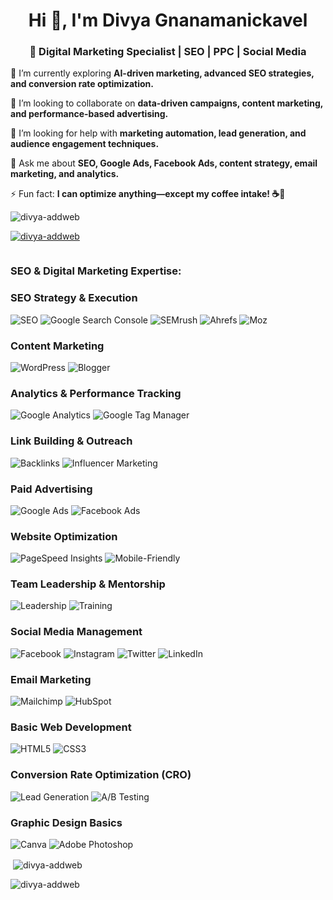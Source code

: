 <h1 align="center">Hi 👋, I'm Divya Gnanamanickavel </h1>
<h3 align="center">🚀 Digital Marketing Specialist | SEO | PPC | Social Media </h3>

🌱 I’m currently exploring **AI-driven marketing, advanced SEO strategies, and conversion rate optimization.**  

👯 I’m looking to collaborate on **data-driven campaigns, content marketing, and performance-based advertising.**  

🤝 I’m looking for help with **marketing automation, lead generation, and audience engagement techniques.**  

💬 Ask me about **SEO, Google Ads, Facebook Ads, content strategy, email marketing, and analytics.**  

⚡ Fun fact: **I can optimize anything—except my coffee intake! ☕🚀**  

<p align="left"> <img src="https://komarev.com/ghpvc/?username=divya-addweb&label=Profile%20views&color=0e75b6&style=flat" alt="divya-addweb" /> </p>

<p align="left"> <a href="https://github.com/ryo-ma/github-profile-trophy"><img src="https://github-profile-trophy.vercel.app/?username=divya-addweb" alt="divya-addweb" /></a> </p>

<p align="left"> <a href="https://twitter.com/" target="blank"><img src="https://img.shields.io/twitter/follow/?logo=twitter&style=for-the-badge" alt="" /></a> </p>

<h3 align="left">SEO & Digital Marketing Expertise:</h3>

### **SEO Strategy & Execution**

![SEO](https://img.shields.io/badge/SEO-326CE5?style=for-the-badge&logo=google&logoColor=white)  ![Google Search Console](https://img.shields.io/badge/Google%20Search%20Console-4285F4?style=for-the-badge&logo=google-search-console&logoColor=white)  ![SEMrush](https://img.shields.io/badge/SEMrush-FF5722?style=for-the-badge&logo=semrush&logoColor=white)  ![Ahrefs](https://img.shields.io/badge/Ahrefs-0A66C2?style=for-the-badge&logo=ahrefs&logoColor=white)  ![Moz](https://img.shields.io/badge/Moz-0052CC?style=for-the-badge&logo=moz&logoColor=white)  

### **Content Marketing**
![WordPress](https://img.shields.io/badge/WordPress-21759B?style=for-the-badge&logo=wordpress&logoColor=white)  ![Blogger](https://img.shields.io/badge/Blogger-FF5722?style=for-the-badge&logo=blogger&logoColor=white)  

### **Analytics & Performance Tracking**
![Google Analytics](https://img.shields.io/badge/Google%20Analytics-E37400?style=for-the-badge&logo=google-analytics&logoColor=white)  ![Google Tag Manager](https://img.shields.io/badge/Google%20Tag%20Manager-246FDB?style=for-the-badge&logo=google-tag-manager&logoColor=white)  

### **Link Building & Outreach**
![Backlinks](https://img.shields.io/badge/Backlinks-FF6F00?style=for-the-badge&logo=linktree&logoColor=white)  ![Influencer Marketing](https://img.shields.io/badge/Influencer%20Marketing-800080?style=for-the-badge&logo=tiktok&logoColor=white)  

### **Paid Advertising**
![Google Ads](https://img.shields.io/badge/Google%20Ads-4285F4?style=for-the-badge&logo=google-ads&logoColor=white)  ![Facebook Ads](https://img.shields.io/badge/Facebook%20Ads-1877F2?style=for-the-badge&logo=facebook&logoColor=white)  

### **Website Optimization**
![PageSpeed Insights](https://img.shields.io/badge/PageSpeed%20Insights-34A853?style=for-the-badge&logo=google-pagespeed-insights&logoColor=white)  ![Mobile-Friendly](https://img.shields.io/badge/Mobile-Friendly-FF4081?style=for-the-badge&logo=android&logoColor=white)  

### **Team Leadership & Mentorship**
![Leadership](https://img.shields.io/badge/Leadership-000000?style=for-the-badge&logo=webauthn&logoColor=white)  ![Training](https://img.shields.io/badge/Training-0078D7?style=for-the-badge&logo=microsoft&logoColor=white)  

### **Social Media Management**
![Facebook](https://img.shields.io/badge/Facebook-1877F2?style=for-the-badge&logo=facebook&logoColor=white)  ![Instagram](https://img.shields.io/badge/Instagram-E4405F?style=for-the-badge&logo=instagram&logoColor=white)  ![Twitter](https://img.shields.io/badge/Twitter-1DA1F2?style=for-the-badge&logo=twitter&logoColor=white)  ![LinkedIn](https://img.shields.io/badge/LinkedIn-0077B5?style=for-the-badge&logo=linkedin&logoColor=white)  

### **Email Marketing**
![Mailchimp](https://img.shields.io/badge/Mailchimp-FFE01B?style=for-the-badge&logo=mailchimp&logoColor=black)  ![HubSpot](https://img.shields.io/badge/HubSpot-FF7A59?style=for-the-badge&logo=hubspot&logoColor=white)  

### **Basic Web Development**
![HTML5](https://img.shields.io/badge/HTML5-E34F26?style=for-the-badge&logo=html5&logoColor=white)  ![CSS3](https://img.shields.io/badge/CSS3-1572B6?style=for-the-badge&logo=css3&logoColor=white)  

### **Conversion Rate Optimization (CRO)**
![Lead Generation](https://img.shields.io/badge/Lead%20Generation-FF9800?style=for-the-badge&logo=leadhit&logoColor=white)  ![A/B Testing](https://img.shields.io/badge/A%2FB%20Testing-673AB7?style=for-the-badge&logo=testing-library&logoColor=white)  

### **Graphic Design Basics**
![Canva](https://img.shields.io/badge/Canva-00C4CC?style=for-the-badge&logo=canva&logoColor=white)  ![Adobe Photoshop](https://img.shields.io/badge/Adobe%20Photoshop-31A8FF?style=for-the-badge&logo=adobe-photoshop&logoColor=white)  

<p>&nbsp;<img align="center" src="https://github-readme-stats.vercel.app/api?username=divya-addweb&show_icons=true&locale=en" alt="divya-addweb" /></p>

<p><img align="center" src="https://github-readme-streak-stats.herokuapp.com/?user=divya-addweb&" alt="divya-addweb" /></p>
